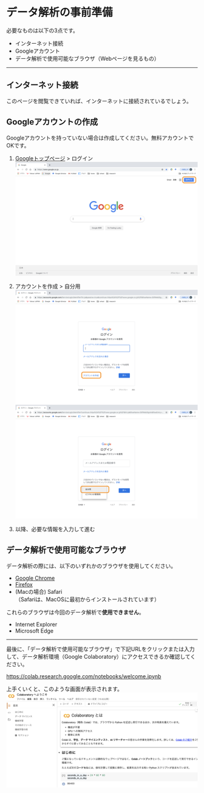 # データ解析の事前準備

必要なものは以下の3点です。
- インターネット接続
- Googleアカウント
- データ解析で使用可能なブラウザ（Webページを見るもの）

---
## インターネット接続
このページを閲覧できていれば、インターネットに接続されているでしょう。

## Googleアカウントの作成
Googleアカウントを持っていない場合は作成してください。無料アカウントでOKです。

1. [Googleトップページ](https://www.google.co.jp/) > ログイン
![step1](https://github.com/CropEvol/lecture/blob/master/textbook_2019/images/create_google_account1.png?raw=true
 "step1")

1. アカウントを作成 > 自分用
![step2](https://github.com/CropEvol/lecture/blob/master/textbook_2019/images/create_google_account2.png?raw=true
 "step2")
![step3](https://github.com/CropEvol/lecture/blob/master/textbook_2019/images/create_google_account3.png?raw=true
 "step3")

1. 以降、必要な情報を入力して進む


## データ解析で使用可能なブラウザ
データ解析の際には、以下のいずれかのブラウザを使用してください。
- [Google Chrome](https://www.google.com/intl/ja_jp/chrome/)
- [Firefox](https://www.mozilla.org/ja/firefox/new/)
- (Macの場合) Safari  
（Safariは、MacOSに最初からインストールされています）

これらのブラウザは今回のデータ解析で**使用できません**。
- Internet Explorer
- Microsoft Edge

---

最後に、「データ解析で使用可能なブラウザ」で下記URLをクリックまたは入力して、データ解析環境（Google Colaboratory）にアクセスできるか確認してください。

https://colab.research.google.com/notebooks/welcome.ipynb

上手くいくと、このような画面が表示されます。
![google colaboratory](./images/google_colab.png?raw=true
 "google colaboratory")
